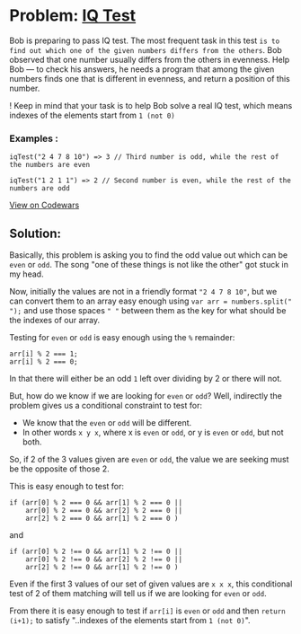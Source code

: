 # Problem: [IQ Test](https://www.codewars.com/kata/552c028c030765286c00007d)

Bob is preparing to pass IQ test. The most frequent task in this test ```is to find out which one of the given numbers differs from the others```. Bob observed that one number usually differs from the others in evenness. Help Bob — to check his answers, he needs a program that among the given numbers finds one that is different in evenness, and return a position of this number.

! Keep in mind that your task is to help Bob solve a real IQ test, which means indexes of the elements start from ```1 (not 0)```

### Examples :
```
iqTest("2 4 7 8 10") => 3 // Third number is odd, while the rest of the numbers are even

iqTest("1 2 1 1") => 2 // Second number is even, while the rest of the numbers are odd
```
[View on Codewars](https://www.codewars.com/kata/552c028c030765286c00007d)

## Solution:

Basically, this problem is asking you to find the odd value out which can be ```even``` or ```odd```. The song "one of these things is not like the other" got stuck in my head.

Now, initially the values are not in a friendly format ```"2 4 7 8 10"```, but we can convert them to an array easy enough using ```var arr = numbers.split(" ");``` and use those spaces ```" "``` between them as the key for what should be the indexes of our array.

Testing for ```even``` or ```odd``` is easy enough using the ```%``` remainder:
```
arr[i] % 2 === 1;
arr[i] % 2 === 0;
```
In that there will either be an odd ```1``` left over dividing by 2 or there will not.

But, how do we know if we are looking for ```even``` or ```odd```? Well, indirectly the problem gives us a conditional constraint to test for:
* We know that the ```even``` or ```odd``` will be different.
* In other words ```x y x```, where x is ```even``` or ```odd```, or y is ```even``` or ```odd```, but not both.

So, if 2 of the 3 values given are ```even``` or ```odd```, the value we are seeking must be the opposite of those 2.

This is easy enough to test for:
```
if (arr[0] % 2 === 0 && arr[1] % 2 === 0 ||
    arr[0] % 2 === 0 && arr[2] % 2 === 0 ||
    arr[2] % 2 === 0 && arr[1] % 2 === 0 )
```
and
```
if (arr[0] % 2 !== 0 && arr[1] % 2 !== 0 ||
    arr[0] % 2 !== 0 && arr[2] % 2 !== 0 ||
    arr[2] % 2 !== 0 && arr[1] % 2 !== 0 )
```
Even if the first 3 values of our set of given values are ```x x x```, this conditional test of 2 of them matching will tell us if we are looking for ```even``` or ```odd```.

From there it is easy enough to test if ```arr[i]``` is ```even``` or ```odd``` and then ```return (i+1);``` to satisfy "..indexes of the elements start from ```1 (not 0)```".
